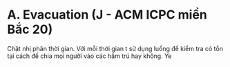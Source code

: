 
# A. Evacuation (J - ACM ICPC miền Bắc 20)
Chặt nhị phân thời gian. Với mỗi thời gian t sử dụng luồng để kiểm tra có tồn tại cách để chia mọi người vào các hầm trú hay không.
Ye
<!--stackedit_data:
eyJoaXN0b3J5IjpbMTEyMTc1NTA3M119
-->
